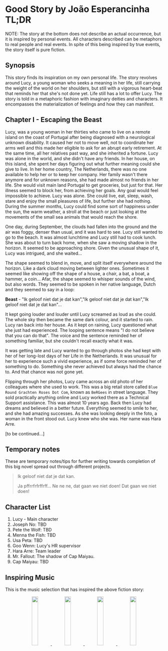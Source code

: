 # Good Story by João Esperancinha TL;DR

NOTE: The story at the bottom does not describe an actual occurrence, but it is inspired by personal events. All characters described can be metaphors to real people and real events. In spite of this being inspired by true events, the story itself is pure fiction.

## Synopsis

This story finds its inspiration on my own personal life. The story revolves around Lucy, a young woman who seeks a meaning in her life, still carrying the weight of the world on her shoulders, but still with a vigorous heart-beat that reminds her that she's not done yet. Life still has a lot to offer
Lucy.
The story is told in a metaphoric fashion with imaginary deities and characters. It encompasses the materialization of feelings and how they can manifest.

## Chapter I - Escaping the Beast

Lucy, was a young woman in her thirties who came to live on a remote island on the coast of Portugal after being diagnosed with a neurological unknown disability. It caused her not to move well, not to coordinate her arms well and this made her eligible to ask for an abrupt early retirement. At the
same time, all her relatives past way, and she inherited a fortune. Lucy was alone in the world, and she didn't have any friends. In her house, on this island, she spent her days figuring out what further meaning could she give to live. In her home country, The Netherlands, there was no one
available to help her or to keep her company. Her family wasn't there anymore and for unknown reasons, she had made almost no friends in her life. She would visit main land Portugal to get groceries, but just for that. Her illness seemed to block her, from achieving her goals. Any goal would feel
impossible to
achieve. Lucy was alone. She could live, eat, sleep, wash, stare and enjoy the small pleasures of life, but further she had nothing. During the summer months, Lucy could find some sort of happiness under the sun, the warm weather, a stroll at the beach or just looking at the movements of the small
sea animals that would reach the shore.

One day, during September, the clouds had fallen into the ground and the air was foggy, denser than usual, and it was hard to see. Lucy still wanted to go to the beach. It was almost lunchtime and Lucy still had to cook lunch. She was about to turn back home, when she saw a moving shadow in the
horizon. It seemed to be approaching shore. Given the unusual shape of it, Lucy was intrigued, and she waited...

The shape seemed to blend in, move, and split itself everywhere around the horizon. Like a dark cloud moving between lighter ones.
Sometimes it seemed like showing off the shape of a house, a chair, a bat, a boat, a hammer, a coin...
Afar, the shape seemed to whisper sounds of the wind, but also words. They seemed to be spoken in her native language, Dutch and they seemed to say in a loop:   

<b>Beast</b> - "Ik geloof niet dat je dat kan","Ik geloof niet dat je dat kan","Ik geloof niet dat je dat kan"...

It kept going louder and louder until Lucy screamed as loud as she could. The whole sky then became the same dark colour, and it started to rain. Lucy ran back into her house.
As it kept on raining, Lucy questioned what she just had experienced. The looping sentence means "I do not believe that you can do that". The voice and the sentence reminded her of something familiar, but she couldn't recall exactly what it was.

It was getting late and Lucy wanted to go through photos she had kept with her of her long-lost days of her Life in the Netherlands. It was unusual for her to experience such a vivid experience, as if some force reminded her of something to do. Something she never achieved but always had the chance to. And that chance was not gone yet.   

Flipping through her photos, Lucy came across an old photo of her colleagues where she used to work. This was a big retail store called `Blue Round Grachten Roses Dot Com`, known as `BeRGees` in street language. They sold practically anything online and Lucy worked there as a Technical Support assistance. This was almost 10 years ago.
Back then Lucy had dreams and believed in a better future. Everything seemed to smile to her, and she had amazing successes. As she was looking deeply in the foto, a woman in the front stood out. Lucy knew who she was.
Her name was Hara Arre.

[to be continued...]

## Temporary notes

These are temporary notes/tips for further writing towards completion of this big novel spread out through different projects.

> Ik geloof niet dat je dat kan.
>
> Ja pffrrfrfrffrff... Ne ne ne, dat gaan we niet doen! Dat gaan we niet doen!

## Character List

1. Lucy - Main character
2. Joseph No: TBD
3. Pete the Wolf: TBD
4. Menna the Fish: TBD
5. Usa Peta: TBD
6. Goo Wenn: Lucy's HR supervisor
7. Hara Arre: Team leader
8. Mr. Fallout: The shadow of Cap Maiyau.
9. Cap Maiyau: TBD

## Inspiring Music

This is the music selection that has inspired the above fiction story:

<div align="center">
      <a title="Röyksopp - What Else Is There ?" href="https://www.youtube.com/watch?v=ADBKdSCbmiM">
     <img 
          src="https://img.youtube.com/vi/ADBKdSCbmiM/0.jpg" 
          style="width:20%;">
      </a>
      <a title="Florence + The Machine - Never Let Me Go" href="https://www.youtube.com/watch?v=zMBTvuUlm98">
     <img 
          src="https://img.youtube.com/vi/zMBTvuUlm98/0.jpg" 
          style="width:20%;">
      </a>
      <a title="Hurt - Nine Inch Nails" href="https://www.youtube.com/watch?v=ZHd5f_HkT44">
     <img 
          src="https://img.youtube.com/vi/ZHd5f_HkT44/0.jpg" 
          style="width:20%;">
      </a>
      <a title="Metallica: Until It Sleeps (Official Music Video)" href="https://www.youtube.com/watch?v=eRV9uPr4Dz4">
     <img 
          src="https://img.youtube.com/vi/eRV9uPr4Dz4/0.jpg" 
          style="width:20%;">
      </a>
</div>
